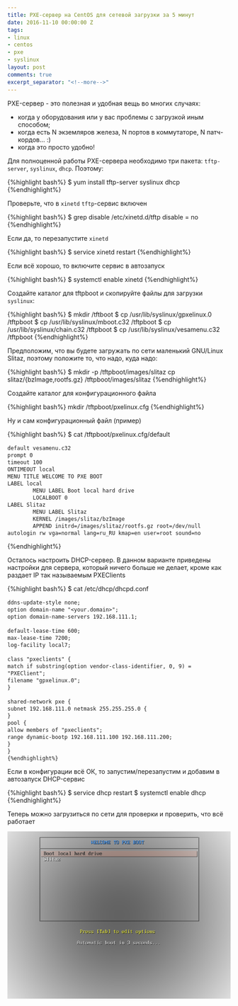 ```yaml
---
title: PXE-сервер на CentOS для сетевой загрузки за 5 минут
date: 2016-11-10 00:00:00 Z
tags:
- linux
- centos
- pxe
- syslinux
layout: post
comments: true
excerpt_separator: "<!--more-->"
---
```


PXE-сервер - это полезная и удобная вещь во многих случаях:

 - когда у оборудования или у вас проблемы с загрузкой иным способом;
 - когда есть N экземляров железа, N портов в коммутаторе, N патч-кордов... :)
 - когда это просто удобно!
 
<!--more-->
 
Для полноценной работы PXE-сервера необходимо три пакета: `tftp-server`, `syslinux`, `dhcp`. Поэтому:

{%highlight bash%}
$ yum install tftp-server syslinux dhcp
{%endhighlight%}

Проверьте, что в `xinetd` `tftp`-сервис включен

{%highlight bash%}
$ grep disable /etc/xinetd.d/tftp 
  disable                 = no
{%endhighlight%}

Если да, то перезапустите `xinetd`

{%highlight bash%}
$ service xinetd restart
{%endhighlight%}

Если всё хорошо, то включите сервис в автозапуск

{%highlight bash%}
$ systemctl enable xinetd
{%endhighlight%}

Создайте каталог для tftpboot и скопируйте файлы для загрузки `syslinux`:

{%highlight bash%}
$ mkdir /tftboot
$ cp /usr/lib/syslinux/gpxelinux.0 /tftpboot
$ cp /usr/lib/syslinux/mboot.c32 /tftpboot
$ cp /usr/lib/syslinux/chain.c32 /tftpboot
$ cp /usr/lib/syslinux/vesamenu.c32 /tftpboot
{%endhighlight%}

Предположим, что вы будете загружать по сети маленький GNU/Linux Slitaz, поэтому положите то, что надо, куда надо:

{%highlight bash%}
$ mkdir -p /tftpboot/images/slitaz
cp slitaz/{bzImage,rootfs.gz} /tftpboot/images/slitaz
{%endhighlight%}

Создайте каталог для конфигурационного файла

{%highlight bash%}
mkdir /tftpboot/pxelinux.cfg
{%endhighlight%}

Ну и сам конфигурационный файл (пример)

{%highlight bash%}
$ cat /tftpboot/pxelinux.cfg/default

    default vesamenu.c32
    prompt 0
    timeout 100
    ONTIMEOUT local
    MENU TITLE WELCOME TO PXE BOOT
    LABEL local
            MENU LABEL Boot local hard drive
            LOCALBOOT 0
    LABEL Slitaz
            MENU LABEL Slitaz
            KERNEL /images/slitaz/bzImage
            APPEND initrd=/images/slitaz/rootfs.gz root=/dev/null autologin rw vga=normal lang=ru_RU kmap=en user=root sound=no

{%endhighlight%}

Осталось настроить DHCP-сервер. В данном варианте приведены настройки для сервера, который ничего больше не делает, кроме как раздает IP так называемым PXEClients

{%highlight bash%}
$ cat /etc/dhcp/dhcpd.conf 

    ddns-update-style none;
    option domain-name "<your.domain>";
    option domain-name-servers 192.168.111.1;

    default-lease-time 600;
    max-lease-time 7200;
    log-facility local7;

    class "pxeclients" {
    match if substring(option vendor-class-identifier, 0, 9) = "PXEClient";
    filename "gpxelinux.0";
    }

    shared-network pxe {
    subnet 192.168.111.0 netmask 255.255.255.0 {
    }
    pool {
    allow members of "pxeclients";
    range dynamic-bootp 192.168.111.100 192.168.111.200;
    }
    }
    {%endhighlight%}

Если в конфигурации всё ОК, то запустим/перезапустим и добавим в автозапуск DHCP-сервис
    
{%highlight bash%}
$ service dhcp restart
$ systemctl enable dhcp
{%endhighlight%}

Теперь можно загрузиться по сети для проверки и проверить, что всё работает

![PXE](/images/pxe.png)


